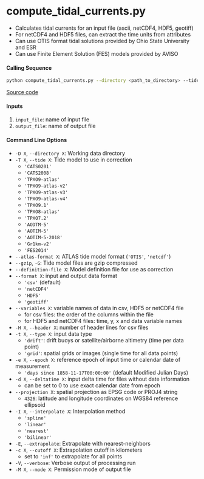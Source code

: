 compute_tidal_currents.py
=========================

- Calculates tidal currents for an input file (ascii, netCDF4, HDF5, geotiff)
- For netCDF4 and HDF5 files, can extract the time units from attributes
- Can use OTIS format tidal solutions provided by Ohio State University and ESR
- Can use Finite Element Solution (FES) models provided by AVISO

#### Calling Sequence
```bash
python compute_tidal_currents.py --directory <path_to_directory> --tide <model> input_file output_file
```
[Source code](https://github.com/tsutterley/pyTMD/blob/main/scripts/compute_tidal_currents.py)

#### Inputs
1. `input_file`: name of input file
2. `output_file`: name of output file

#### Command Line Options
- `-D X`, `--directory X`: Working data directory
- `-T X`, `--tide X`: Tide model to use in correction
    * `'CATS0201'`
    * `'CATS2008'`
    * `'TPXO9-atlas'`
    * `'TPXO9-atlas-v2'`
    * `'TPXO9-atlas-v3'`
    * `'TPXO9-atlas-v4'`
    * `'TPXO9.1'`
    * `'TPXO8-atlas'`
    * `'TPXO7.2'`
    * `'AODTM-5'`
    * `'AOTIM-5'`
    * `'AOTIM-5-2018'`
    * `'Gr1km-v2'`
    * `'FES2014'`
- `--atlas-format X`: ATLAS tide model format (`'OTIS'`, `'netcdf'`)
- `--gzip`, `-G`: Tide model files are gzip compressed
- `--definition-file X`: Model definition file for use as correction
- `--format X`: input and output data format
    * `'csv'` (default)
    * `'netCDF4'`
    * `'HDF5'`
    * `'geotiff'`
- `--variables X`: variable names of data in csv, HDF5 or netCDF4 file
    * for csv files: the order of the columns within the file
    * for HDF5 and netCDF4 files: time, y, x and data variable names
- `-H X`, `--header X`: number of header lines for csv files
- `-t X`, `--type X`: input data type
    * `'drift'`: drift buoys or satellite/airborne altimetry (time per data point)
    * `'grid'`: spatial grids or images (single time for all data points)
- `-e X`, `--epoch X`: reference epoch of input time or calendar date of measurement
    * `'days since 1858-11-17T00:00:00'` (default Modified Julian Days)
- `-d X`, `--deltatime X`: input delta time for files without date information
    * can be set to 0 to use exact calendar date from epoch
- `--projection X`: spatial projection as EPSG code or PROJ4 string
    * `4326`: latitude and longitude coordinates on WGS84 reference ellipsoid
- `-I X`, `--interpolate X`: Interpolation method
    * `'spline'`
    * `'linear'`
    * `'nearest'`
    * `'bilinear'`
- `-E`, `--extrapolate`: Extrapolate with nearest-neighbors
- `-c X`, `--cutoff X`: Extrapolation cutoff in kilometers
    * set to `'inf'` to extrapolate for all points
- `-V`, `--verbose`: Verbose output of processing run
- `-M X`, `--mode X`: Permission mode of output file
